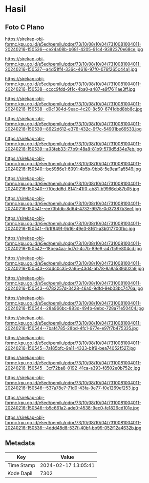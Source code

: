 # Hasil

## Foto C Plano

https://sirekap-obj-formc.kpu.go.id/e5ed/pemilu/pdpr/73/10/08/10/04/7310081004011-20240216-150536--ce24a08b-b681-4205-91c4-9382370e68ce.jpg

https://sirekap-obj-formc.kpu.go.id/e5ed/pemilu/pdpr/73/10/08/10/04/7310081004011-20240216-150537--a4d51ff4-336c-4616-97f0-076f265c44a1.jpg

https://sirekap-obj-formc.kpu.go.id/e5ed/pemilu/pdpr/73/10/08/10/04/7310081004011-20240216-150538--cccc9fdd-9f1c-4ba0-a487-e9f7611ae3ff.jpg

https://sirekap-obj-formc.kpu.go.id/e5ed/pemilu/pdpr/73/10/08/10/04/7310081004011-20240216-150538--d9c1384d-9eac-4c20-8c50-6741dbd8bb8c.jpg

https://sirekap-obj-formc.kpu.go.id/e5ed/pemilu/pdpr/73/10/08/10/04/7310081004011-20240216-150539--8922d612-e376-432c-9f7c-54901be69533.jpg

https://sirekap-obj-formc.kpu.go.id/e5ed/pemilu/pdpr/73/10/08/10/04/7310081004011-20240216-150539--a03feb33-77b9-48a8-81b9-579d5d34e7eb.jpg

https://sirekap-obj-formc.kpu.go.id/e5ed/pemilu/pdpr/73/10/08/10/04/7310081004011-20240216-150540--bc5986e1-6091-4b5b-9bb8-5e9eaf1a5549.jpg

https://sirekap-obj-formc.kpu.go.id/e5ed/pemilu/pdpr/73/10/08/10/04/7310081004011-20240216-150540--7f0edd6d-8141-41f0-ab81-b9966eb87b05.jpg

https://sirekap-obj-formc.kpu.go.id/e5ed/pemilu/pdpr/73/10/08/10/04/7310081004011-20240216-150541--ee73bfdb-8d64-4732-9975-0d37387b3ee1.jpg

https://sirekap-obj-formc.kpu.go.id/e5ed/pemilu/pdpr/73/10/08/10/04/7310081004011-20240216-150541--fb1f849f-9b16-49e3-8f61-a3b017700fbc.jpg

https://sirekap-obj-formc.kpu.go.id/e5ed/pemilu/pdpr/73/10/08/10/04/7310081004011-20240216-150542--18bea4aa-5d7d-4c7b-89e9-a47f59e804cd.jpg

https://sirekap-obj-formc.kpu.go.id/e5ed/pemilu/pdpr/73/10/08/10/04/7310081004011-20240216-150543--3d4c0c35-2a95-43d4-ab78-8a8a539d02a9.jpg

https://sirekap-obj-formc.kpu.go.id/e5ed/pemilu/pdpr/73/10/08/10/04/7310081004011-20240216-150543--6782257d-3428-46a0-9dfd-9eb03bc7476a.jpg

https://sirekap-obj-formc.kpu.go.id/e5ed/pemilu/pdpr/73/10/08/10/04/7310081004011-20240216-150544--28a966bc-883d-494b-8ebc-728a71e50404.jpg

https://sirekap-obj-formc.kpu.go.id/e5ed/pemilu/pdpr/73/10/08/10/04/7310081004011-20240216-150544--7baf4785-28bd-4fc1-977e-e97f7b475335.jpg

https://sirekap-obj-formc.kpu.go.id/e5ed/pemilu/pdpr/73/10/08/10/04/7310081004011-20240216-150545--7a185bfc-9a11-4333-b1f9-bea74052f527.jpg

https://sirekap-obj-formc.kpu.go.id/e5ed/pemilu/pdpr/73/10/08/10/04/7310081004011-20240216-150545--3cf72ba8-0192-41ca-a393-f8502e0b752c.jpg

https://sirekap-obj-formc.kpu.go.id/e5ed/pemilu/pdpr/73/10/08/10/04/7310081004011-20240216-150546--537a78e7-71d0-43fa-9e77-f0e1269ef253.jpg

https://sirekap-obj-formc.kpu.go.id/e5ed/pemilu/pdpr/73/10/08/10/04/7310081004011-20240216-150546--b5c661a2-ade0-4538-9ec0-fe1826cd101e.jpg

https://sirekap-obj-formc.kpu.go.id/e5ed/pemilu/pdpr/73/10/08/10/04/7310081004011-20240216-150536--4ddd48d8-537f-40bf-bb99-052f12a4632b.jpg


## Metadata

| Key        | Value               |
| ---------- | ------------------- |
| Time Stamp | 2024-02-17 13:05:41 |
| Kode Dapil | 7302                |



